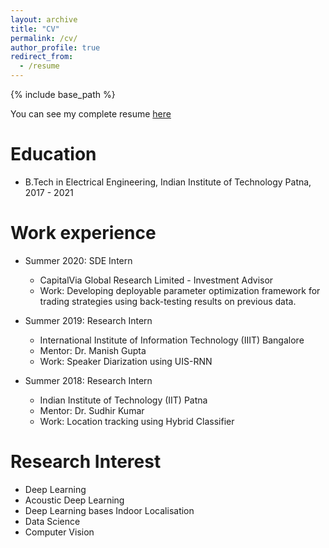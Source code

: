 ```yaml
---
layout: archive
title: "CV"
permalink: /cv/
author_profile: true
redirect_from:
  - /resume
---
```


{% include base_path %}

You can see my complete resume [here](/files/cv.pdf)

Education
======
* B.Tech in Electrical Engineering, Indian Institute of Technology Patna, 2017 - 2021

Work experience
======
* Summer 2020: SDE Intern
  * CapitalVia Global Research Limited - Investment Advisor
  * Work: Developing deployable parameter optimization framework for trading strategies using back-testing results on previous data.

* Summer 2019: Research Intern
  * International Institute of Information Technology (IIIT) Bangalore
  * Mentor: Dr. Manish Gupta
  * Work: Speaker Diarization using UIS-RNN

* Summer 2018: Research Intern
  * Indian Institute of Technology (IIT) Patna
  * Mentor: Dr. Sudhir Kumar
  * Work: Location tracking using Hybrid Classifier
  
Research Interest
======
* Deep Learning 
* Acoustic Deep Learning
* Deep Learning bases Indoor Localisation
* Data Science
* Computer Vision


